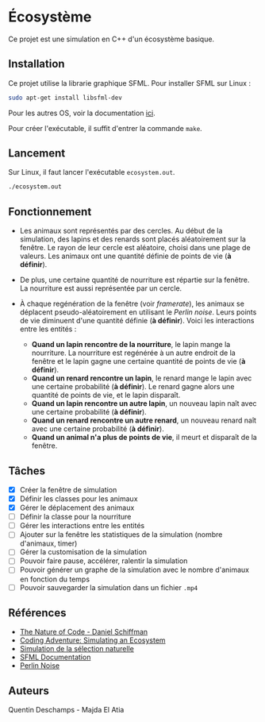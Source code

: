 # Écosystème

Ce projet est une simulation en C++ d'un écosystème basique.

## Installation

Ce projet utilise la librarie graphique SFML.
Pour installer SFML sur Linux :
```bash
sudo apt-get install libsfml-dev
```
Pour les autres OS, voir la documentation [ici](https://www.sfml-dev.org/tutorials/2.5/#getting-started).

Pour créer l'exécutable, il suffit d'entrer la commande `make`.

## Lancement

Sur Linux, il faut lancer l'exécutable `ecosystem.out`.
```bash
./ecosystem.out
```

## Fonctionnement

- Les animaux sont représentés par des cercles. Au début de la simulation, des lapins et des renards sont placés aléatoirement sur la fenêtre. Le rayon de leur cercle est aléatoire, choisi dans une plage de valeurs. Les animaux ont une quantité définie de points de vie (**à définir**).

- De plus, une certaine quantité de nourriture est répartie sur la fenêtre. La nourriture est aussi représentée par un cercle.

- À chaque regénération de la fenêtre (voir *framerate*), les animaux se déplacent pseudo-aléatoirement en utilisant le *Perlin noise*. Leurs points de vie diminuent d'une quantité définie (**à définir**). Voici les interactions entre les entités :

    * **Quand un lapin rencontre de la nourriture**, le lapin mange la nourriture. La nourriture est regénérée à un autre endroit de la fenêtre et le lapin gagne une certaine quantité de points de vie (**à définir**).
    * **Quand un renard rencontre un lapin**, le renard mange le lapin avec une certaine probabilité (**à définir**). Le renard gagne alors une quantité de points de vie, et le lapin disparaît.
    * **Quand un lapin rencontre un autre lapin**, un nouveau lapin naît avec une certaine probabilité (**à définir**).
    * **Quand un renard rencontre un autre renard**, un nouveau renard naît avec une certaine probabilité (**à définir**).
    * **Quand un animal n'a plus de points de vie**, il meurt et disparaît de la fenêtre.

## Tâches

- [x] Créer la fenêtre de simulation
- [x] Définir les classes pour les animaux
- [x] Gérer le déplacement des animaux
- [ ] Définir la classe pour la nourriture
- [ ] Gérer les interactions entre les entités
- [ ] Ajouter sur la fenêtre les statistiques de la simulation (nombre d'animaux, timer)
- [ ] Gérer la customisation de la simulation
- [ ] Pouvoir faire pause, accélérer, ralentir la simulation
- [ ] Pouvoir générer un graphe de la simulation avec le nombre d'animaux en fonction du temps
- [ ] Pouvoir sauvegarder la simulation dans un fichier `.mp4`

## Références

- [The Nature of Code - Daniel Schiffman](https://natureofcode.com/book/chapter-9-the-evolution-of-code/#913-ecosystem-simulation)
- [Coding Adventure: Simulating an Ecosystem](https://www.youtube.com/watch?v=r_It_X7v-1E)
- [Simulation de la sélection naturelle](https://www.youtube.com/watch?v=0ZGbIKd0XrM)
- [SFML Documentation](https://www.sfml-dev.org/documentation/2.5.1/index.php)
- [Perlin Noise](https://en.wikipedia.org/wiki/Perlin_noise)

## Auteurs

Quentin Deschamps - Majda El Atia

